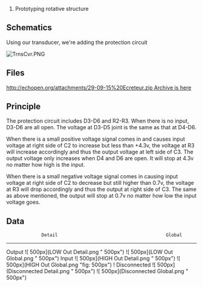 1.  Prototyping rotative structure

Schematics
----------

Using our transducer, we're adding the protection circuit

![](TrnsCvr.PNG "TrnsCvr.PNG")

Files
-----

[http://echopen.org/attachments/29-09-15%20Ecreteur.zip Archive is
here](http://echopen.org/attachments/29-09-15%20Ecreteur.zip_Archive_is_here "wikilink")

Principle
---------

The protection circuit includes D3-D6 and R2-R3. When there is no input,
D3-D6 are all open. The voltage at D3-D5 joint is the same as that at
D4-D6.

When there is a small positive voltage signal comes in and causes input
voltage at right side of C2 to increase but less than +4.3v, the voltage
at R3 will increase accordingly and thus the output voltage at left side
of C3. The output voltage only increases when D4 and D6 are open. It
will stop at 4.3v no matter how high is the input.

When there is a small negative voltage signal comes in causing input
voltage at right side of C2 to decrease but still higher than 0.7v, the
voltage at R3 will drop accordingly and thus the output at right side of
C3. The same as above mentioned, the output will stop at 0.7v no matter
how low the input voltage goes.

Data
----

                 Detail                                        Global
  -------------- --------------------------------------------- -----------------------------------------------
  Output         ![ 500px](LOW Out Detail.png " 500px")        ![ 500px](LOW Out Global.png " 500px")
  Input          ![ 500px](HIGH Out Detail.png " 500px")       ![ 500px](HIGH Out Global.png "fig: 500px") !
  Disconnected   ![ 500px](Disconnected Detail.png " 500px")   ![ 500px](Disconnected Global.png " 500px")
